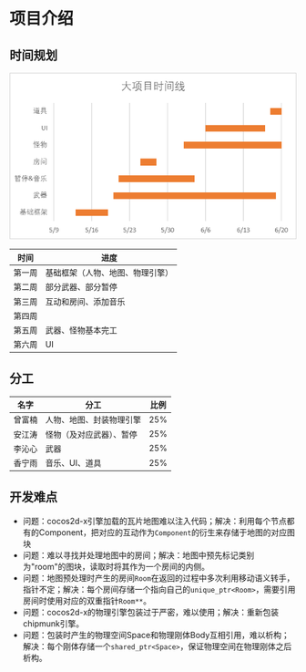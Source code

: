 # 项目介绍

## 时间规划
![timeline](assets/timeline.png)

时间|进度
---|---
第一周|基础框架（人物、地图、物理引擎）
第二周|部分武器、部分暂停
第三周|互动和房间、添加音乐
第四周|
第五周|武器、怪物基本完工
第六周|UI

## 分工

名字|分工|比例
---|---|---
曾富楠|人物、地图、封装物理引擎|25%
安江涛|怪物（及对应武器）、暂停|25%
李沁心|武器|25%
香宁雨|音乐、UI、道具|25%

## 开发难点
* 问题：cocos2d-x引擎加载的瓦片地图难以注入代码；解决：利用每个节点都有的Component，把对应的互动作为`Component`的衍生来存储于地图的对应图块
* 问题：难以寻找并处理地图中的房间；解决：地图中预先标记类别为"room"的图块，读取时将其作为一个房间的内侧。
* 问题：地图预处理时产生的房间`Room`在返回的过程中多次利用移动语义转手，指针不定；解决：每个房间存储一个指向自己的`unique_ptr<Room>`，需要引用房间时使用对应的双重指针`Room**`。
* 问题：cocos2d-x的物理引擎包装过于严密，难以使用；解决：重新包装chipmunk引擎。
* 问题：包装时产生的物理空间Space和物理刚体Body互相引用，难以析构；解决：每个刚体存储一个`shared_ptr<Space>`，保证物理空间在物理刚体之后析构。
